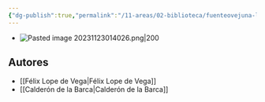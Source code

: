 ```yaml
---
{"dg-publish":true,"permalink":"/11-areas/02-biblioteca/fuenteovejuna-la-vida-es-sueno/","noteIcon":""}
---
```


- ![Pasted image 20231123014026.png|200](/img/user/02%20Image/Pasted%20image%2020231123014026.png)
## Autores
  - [[Félix Lope de Vega\|Félix Lope de Vega]]
  - [[Calderón de la Barca\|Calderón de la Barca]]